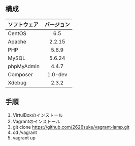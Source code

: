 ## 構成
|ソフトウェア|バージョン|
|:--|:-:|
|CentOS|6.5|
|Apache|2.2.15|
|PHP|5.6.9|
|MySQL|5.6.24|
|phpMyAdmin|4.4.7|
|Composer|1.0-dev|
|Xdebug|2.3.2|

## 手順
1. VirtulBoxのインストール
1. Vagrantのインストール
1. git clone https://github.com/2626suke/vagrant-lamp.git
1. cd /vagrant
1. vagrant up
